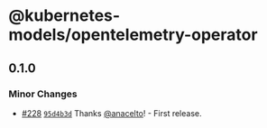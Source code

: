 # @kubernetes-models/opentelemetry-operator

## 0.1.0

### Minor Changes

- [#228](https://github.com/tommy351/kubernetes-models-ts/pull/228) [`95d4b3d`](https://github.com/tommy351/kubernetes-models-ts/commit/95d4b3d72dd7a1b7dfbb07d7aea1223430107fb2) Thanks [@anacelto](https://github.com/anacelto)! - First release.
